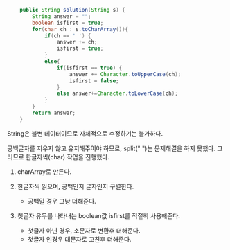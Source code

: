 ```java
    public String solution(String s) {
        String answer = "";
        boolean isfirst = true;
        for(char ch : s.toCharArray()){
            if(ch == ' ') {
                answer += ch;
                isfirst = true;
            }
            else{
                if(isfirst == true) {
                    answer += Character.toUpperCase(ch);
                    isfirst = false;
                }
                else answer+=Character.toLowerCase(ch);
            }
        }
        return answer;
    }
```
String은 불변 데이터이므로 자체적으로 수정하기는 불가하다.

공백글자를 지우지 않고 유지해주어야 하므로, split(" ")는 문제해결을 하지 못했다.
그러므로 한글자씩(char) 작업을 진행했다.

1. charArray로 만든다.

2. 한글자씩 읽으며, 공백인지 글자인지 구별한다.
    + 공백일 경우 그냥 더해준다. 

3. 첫글자 유무를 나타내는 boolean값 isfirst를 적절히 사용해준다.

    + 첫글자 아닌 경우, 소문자로 변환후 더해준다.
    + 첫글자 인경우 대문자로 고친후 더해준다.